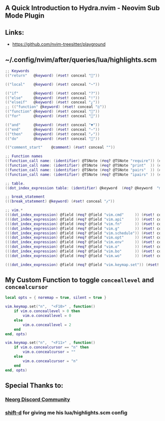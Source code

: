 ## A Quick Introduction to Hydra.nvim - Neovim Sub Mode Plugin

## Links:

- https://github.com/nvim-treesitter/playground

## ~/.config/nvim/after/queries/lua/highlights.scm

```lua
;; Keywords
(("return"   @keyword) (#set! conceal ""))

(("local"    @keyword) (#set! conceal "~"))

(("if"       @keyword) (#set! conceal "?"))
(("else"     @keyword) (#set! conceal "!"))
(("elseif"   @keyword) (#set! conceal "¿"))
;; (("function" @keyword) (#set! conceal "ﬦ"))
(("function" @keyword) (#set! conceal ""))
(("for"      @keyword) (#set! conceal ""))

(("and"      @keyword) (#set! conceal "▼"))
(("end"      @keyword) (#set! conceal "–"))
(("then"     @keyword) (#set! conceal "↙"))
(("do"       @keyword) (#set! conceal ""))

(("comment_start"    @comment) (#set! conceal ""))

;; Function names
((function_call name: (identifier) @TSNote (#eq? @TSNote "require")) (#set! conceal ""))
((function_call name: (identifier) @TSNote (#eq? @TSNote "print"  )) (#set! conceal ""))
((function_call name: (identifier) @TSNote (#eq? @TSNote "pairs"  )) (#set! conceal "P"))
((function_call name: (identifier) @TSNote (#eq? @TSNote "ipairs" )) (#set! conceal "I"))

;; table.
((dot_index_expression table: (identifier) @keyword  (#eq? @keyword  "math" )) (#set! conceal ""))

;; break_statement
(((break_statement) @keyword) (#set! conceal "ﰈ"))

;; vim.*
(((dot_index_expression) @field (#eq? @field "vim.cmd"     )) (#set! conceal ""))
(((dot_index_expression) @field (#eq? @field "vim.api"     )) (#set! conceal ""))
(((dot_index_expression) @field (#eq? @field "vim.fn"      )) (#set! conceal "#"))
(((dot_index_expression) @field (#eq? @field "vim.g"       )) (#set! conceal "G"))
(((dot_index_expression) @field (#eq? @field "vim.schedule")) (#set! conceal ""))
(((dot_index_expression) @field (#eq? @field "vim.opt"     )) (#set! conceal "S"))
(((dot_index_expression) @field (#eq? @field "vim.env"     )) (#set! conceal "$"))
(((dot_index_expression) @field (#eq? @field "vim.o"       )) (#set! conceal "O"))
(((dot_index_expression) @field (#eq? @field "vim.bo"      )) (#set! conceal "B"))
(((dot_index_expression) @field (#eq? @field "vim.wo"      )) (#set! conceal "W"))

(((dot_index_expression) @field (#eq? @field "vim.keymap.set")) (#set! conceal ""))
```

## My Custom Function to toggle `conceallevel` and `concealcursor`

```lua
local opts = { noremap = true, silent = true }

vim.keymap.set("n",  "<F10>" , function()
	if vim.o.conceallevel > 0 then
		vim.o.conceallevel = 0
	else
		vim.o.conceallevel = 2
	end
end, opts)

vim.keymap.set("n",  "<F11>" , function()
	if vim.o.concealcursor == "n" then
		vim.o.concealcursor = ""
	else
		vim.o.concealcursor = "n"
	end
end, opts)
```

## Special Thanks to:

### [Neorg Discord Community](https://discord.gg/T6EgTAX7ht)

### [shift-d](https://github.com/shift-d) for giving me his lua/highlights.scm config
